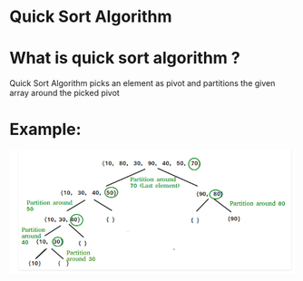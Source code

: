 # Quick Sort Algorithm
# What is quick sort algorithm ?
Quick Sort Algorithm picks an element as pivot and partitions the given array around the picked pivot
# Example:
![](image/example.png)
